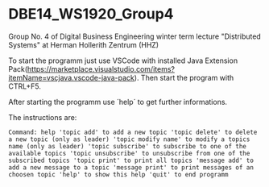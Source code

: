 # DBE14_WS1920_Group4
Group No. 4 of Digital Business Engineering winter term lecture "Distributed Systems" at Herman Hollerith Zentrum (HHZ)

To start the programm just use VSCode with installed Java Extension Pack(https://marketplace.visualstudio.com/items?itemName=vscjava.vscode-java-pack). Then start the program with CTRL+F5.

After starting the programm use ´help´ to get further informations.

The instructions are:

`Command: help
'topic add' to add a new topic
'topic delete' to delete a new topic (only as leader)
'topic modify name' to modify a topics name (only as leader)
'topic subscribe' to subscribe to one of the available topics
'topic unsubscribe' to unsubscribe from one of the subscribed topics
'topic print' to print all topics
'message add' to add a new message to a topic
'message print' to print messages of an choosen topic
'help' to show this help
'quit' to end programm`
